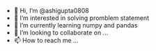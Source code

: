 - 👋 Hi, I’m @ashigupta0808
- 👀 I’m interested in solving promblem statement
- 🌱 I’m currently learning numpy and pandas
- 💞️ I’m looking to collaborate on ...
- 📫 How to reach me ...

<!---
ashigupta0808/ashigupta0808 is a ✨ special ✨ repository because its `README.md` (this file) appears on your GitHub profile.
You can click the Preview link to take a look at your changes.
--->

